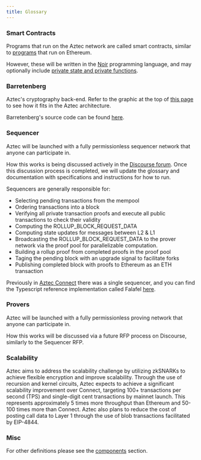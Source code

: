 ```yaml
---
title: Glossary
---
```

### Smart Contracts

Programs that run on the Aztec network are called smart contracts, similar to [programs](https://ethereum.org/en/developers/docs/smart-contracts/) that run on Ethereum. 

However, these will be written in the [Noir](https://noir-lang.org/index.html) programming language, and may optionally include [private state and private functions](https://docs.aztec.network/aztec/how-it-works/private-smart-contracts).

### Barretenberg

Aztec's cryptography back-end. Refer to the graphic at the top of [this page](https://medium.com/aztec-protocol/explaining-the-network-in-aztec-network-166862b3ef7d) to see how it fits in the Aztec architecture.

Barretenberg's source code can be found [here](https://github.com/AztecProtocol/barretenberg). 

### Sequencer

Aztec will be launched with a fully permissionless sequencer network that anyone can participate in.

How this works is being discussed actively in the [Discourse forum](https://discourse.aztec.network/t/request-for-proposals-decentralized-sequencer-selection/350/). Once this discussion process is completed, we will update the glossary and documentation with specifications and instructions for how to run. 

Sequencers are generally responsible for:

- Selecting pending transactions from the mempool
- Ordering transactions into a block
- Verifying all private transaction proofs and execute all public transactions to check their validity
- Computing the ROLLUP_BLOCK_REQUEST_DATA
- Computing state updates for messages between L2 & L1
- Broadcasting the ROLLUP_BLOCK_REQUEST_DATA to the prover network via the proof pool for parallelizable computation.
- Building a rollup proof from completed proofs in the proof pool
- Taging the pending block with an upgrade signal to facilitate forks
- Publishing completed block with proofs to Ethereum as an ETH transaction

Previously in [Aztec Connect](https://medium.com/aztec-protocol/sunsetting-aztec-connect-a786edce5cae) there was a single sequencer, and you can find the Typescript reference implementation called Falafel [here](https://github.com/AztecProtocol/aztec-connect/tree/master/falafel).

### Provers
Aztec will be launched with a fully permissionless proving network that anyone can participate in.

How this works will be discussed via a future RFP process on Discourse, similarly to the Sequencer RFP. 

### Scalability
Aztec aims to address the scalability challenge by utilizing zkSNARKs to achieve flexible encryption and improve scalability. Through the use of recursion and kernel circuits, Aztec expects to achieve a significant scalability improvement over Connect, targeting 100+ transactions per second (TPS) and single-digit cent transactions by mainnet launch. This represents approximately 5 times more throughput than Ethereum and 50-100 times more than Connect. Aztec also plans to reduce the cost of posting call data to Layer 1 through the use of blob transactions facilitated by EIP-4844.

### Misc

For other definitions please see the [components](./aztec/components) section.
